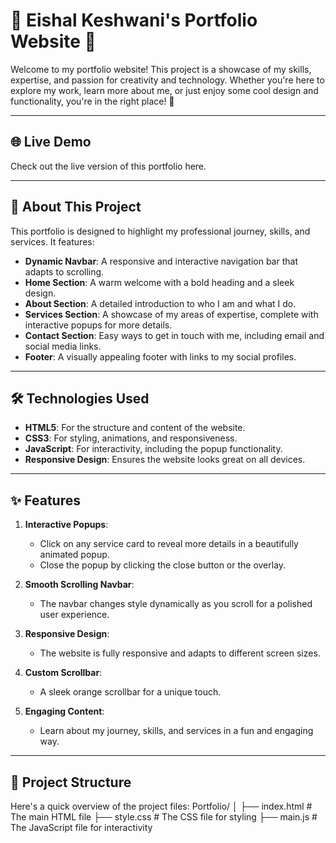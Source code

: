 # 🎨 Eishal Keshwani's Portfolio Website 🌟

Welcome to my portfolio website! This project is a showcase of my skills, expertise, and passion for creativity and technology. Whether you're here to explore my work, learn more about me, or just enjoy some cool design and functionality, you're in the right place! 🚀

---

## 🌐 Live Demo
Check out the live version of this portfolio <a href="https://atomicbastoid.github.io/Portfolio/" target="blank" rel="noopener noreferrer" style="text-decoration:none;">here</a>.

---

## 📖 About This Project
This portfolio is designed to highlight my professional journey, skills, and services. It features:
- **Dynamic Navbar**: A responsive and interactive navigation bar that adapts to scrolling.
- **Home Section**: A warm welcome with a bold heading and a sleek design.
- **About Section**: A detailed introduction to who I am and what I do.
- **Services Section**: A showcase of my areas of expertise, complete with interactive popups for more details.
- **Contact Section**: Easy ways to get in touch with me, including email and social media links.
- **Footer**: A visually appealing footer with links to my social profiles.

---

## 🛠️ Technologies Used
- **HTML5**: For the structure and content of the website.
- **CSS3**: For styling, animations, and responsiveness.
- **JavaScript**: For interactivity, including the popup functionality.
- **Responsive Design**: Ensures the website looks great on all devices.

---

## ✨ Features
1. **Interactive Popups**:
   - Click on any service card to reveal more details in a beautifully animated popup.
   - Close the popup by clicking the close button or the overlay.

2. **Smooth Scrolling Navbar**:
   - The navbar changes style dynamically as you scroll for a polished user experience.

3. **Responsive Design**:
   - The website is fully responsive and adapts to different screen sizes.

4. **Custom Scrollbar**:
   - A sleek orange scrollbar for a unique touch.

5. **Engaging Content**:
   - Learn about my journey, skills, and services in a fun and engaging way.

---

## 📂 Project Structure
Here's a quick overview of the project files:
Portfolio/ │ ├── index.html # The main HTML file ├── style.css # The CSS file for styling ├── main.js # The JavaScript file for interactivity
